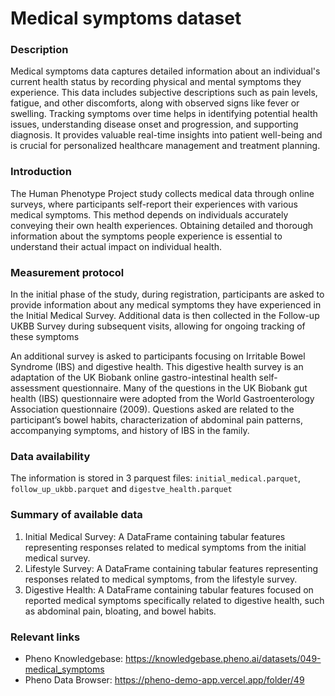 # Medical symptoms dataset

### Description 

Medical symptoms data captures detailed information about an individual's current health status by recording physical and mental symptoms they experience. This data includes subjective descriptions such as pain levels, fatigue, and other discomforts, along with observed signs like fever or swelling. Tracking symptoms over time helps in identifying potential health issues, understanding disease onset and progression, and supporting diagnosis. It provides valuable real-time insights into patient well-being and is crucial for personalized healthcare management and treatment planning.

### Introduction

The Human Phenotype Project study collects medical data through online surveys, where participants self-report their experiences with various medical symptoms. This method depends on individuals accurately conveying their own health experiences. Obtaining detailed and thorough information about the symptoms people experience is essential to understand their actual impact on individual health.

### Measurement protocol 
<!-- long measurment protocol for the data browser -->
In the initial phase of the study, during registration, participants are asked to provide information about any medical symptoms they have experienced in the Initial Medical Survey. Additional data is then collected in the Follow-up UKBB Survey during subsequent visits, allowing for ongoing tracking of these symptoms

An additional survey is asked to participants focusing on Irritable Bowel Syndrome (IBS) and digestive health. This digestive health survey is an adaptation of the UK Biobank online gastro-intestinal health self-assessment questionnaire. Many of the questions in the UK Biobank gut health (IBS) questionnaire were adopted from the World Gastroenterology Association questionnaire (2009). Questions asked are related to the participant’s bowel habits, characterization of abdominal pain patterns, accompanying symptoms, and history of IBS in the family.

### Data availability 
<!-- for the example notebooks -->
The information is stored in 3 parquest files: `initial_medical.parquet`, `follow_up_ukbb.parquet` and `digestve_health.parquet` 

### Summary of available data 
<!-- for the data browser -->
1. Initial Medical Survey: A DataFrame containing tabular features representing responses related to medical symptoms from the initial medical survey.
2. Lifestyle Survey: A DataFrame containing tabular features representing responses related to medical symptoms, from the lifestyle survey.
3. Digestive Health: A DataFrame containing tabular features focused on reported medical symptoms specifically related to digestive health, such as abdominal pain, bloating, and bowel habits.

### Relevant links

* Pheno Knowledgebase: https://knowledgebase.pheno.ai/datasets/049-medical_symptoms
* Pheno Data Browser: https://pheno-demo-app.vercel.app/folder/49
